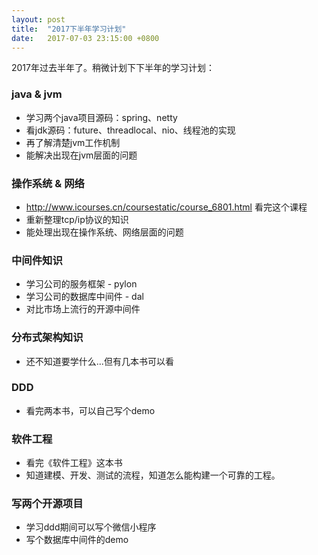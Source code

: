 ```yaml
---
layout: post
title:  "2017下半年学习计划"
date:   2017-07-03 23:15:00 +0800
---
```


2017年过去半年了。稍微计划下下半年的学习计划：

### java & jvm

   - 学习两个java项目源码：spring、netty
   - 看jdk源码：future、threadlocal、nio、线程池的实现
   - 再了解清楚jvm工作机制
   - 能解决出现在jvm层面的问题

### 操作系统 & 网络

   - http://www.icourses.cn/coursestatic/course_6801.html  看完这个课程
   - 重新整理tcp/ip协议的知识
   - 能处理出现在操作系统、网络层面的问题

### 中间件知识

   - 学习公司的服务框架 - pylon
   - 学习公司的数据库中间件 - dal
   - 对比市场上流行的开源中间件

### 分布式架构知识

   - 还不知道要学什么...但有几本书可以看

### DDD

   - 看完两本书，可以自己写个demo

### 软件工程

   - 看完《软件工程》这本书
   - 知道建模、开发、测试的流程，知道怎么能构建一个可靠的工程。

### 写两个开源项目

   - 学习ddd期间可以写个微信小程序
   - 写个数据库中间件的demo

